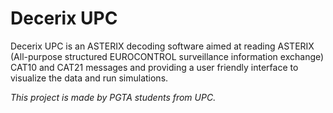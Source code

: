 # Decerix UPC

Decerix UPC is an ASTERIX decoding software aimed at reading ASTERIX (All-purpose structured EUROCONTROL surveillance information exchange) CAT10 and CAT21 messages and providing a user friendly interface to visualize the data and run simulations. 

*This project is made by PGTA students from UPC.*
